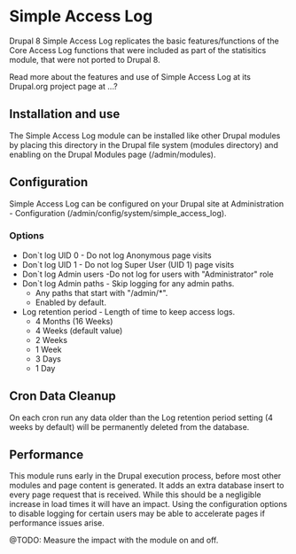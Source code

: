 # Simple Access Log
Drupal 8 Simple Access Log replicates the basic features/functions of the Core Access Log functions that were included as part of the statisitics module, that were not ported to Drupal 8.

Read more about the features and use of Simple Access Log at its Drupal.org project page at ...?

## Installation and use

The Simple Access Log module can be installed like other Drupal modules by placing this directory
in the Drupal file system (modules directory) and enabling on
the Drupal Modules page (/admin/modules).


## Configuration

Simple Access Log can be configured on your Drupal site at Administration - Configuration (/admin/config/system/simple_access_log).

### Options
* Don`t log UID 0 - Do not log Anonymous page visits
* Don`t log UID 1 - Do not log Super User (UID 1) page visits
* Don`t log Admin users -Do not log for users with "Administrator" role
* Don`t log Admin paths - Skip logging for any admin paths. 
  * Any paths that start with "/admin/*".
  * Enabled by default.
* Log retention period - Length of time to keep access logs.
  * 4 Months (16 Weeks)
  * 4 Weeks (default value)
  * 2 Weeks
  * 1 Week
  * 3 Days
  * 1 Day
  
## Cron Data Cleanup

On each cron run any data older than the Log retention period setting (4 weeks by default) will be permanently deleted 
from the database.

## Performance

This module runs early in the Drupal execution process, before most other modules and page content is generated. It adds
 an extra database insert to every page request that is received. While this should be a negligible increase in load times
 it will have an impact. Using the configuration options to disable logging for certain users may be able to accelerate 
 pages if performance issues arise.
 
 @TODO: Measure the impact with the module on and off. 